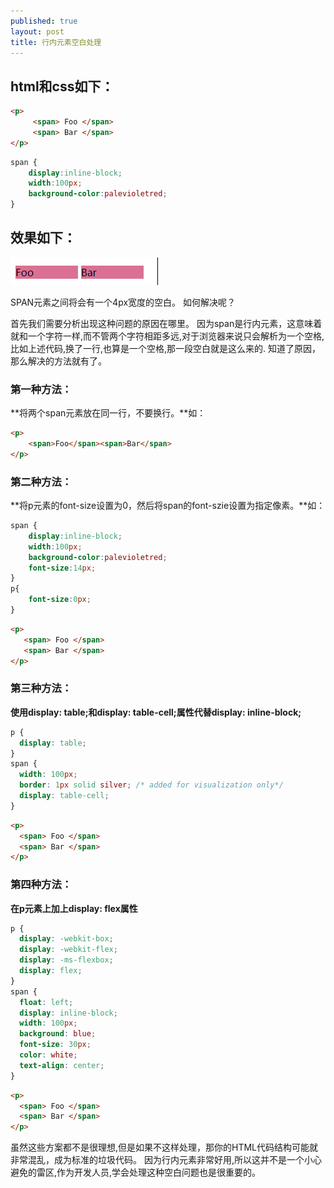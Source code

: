 ```yaml
---
published: true
layout: post
title: 行内元素空白处理
---
```

##  html和css如下：

```html
<p>
	 <span> Foo </span>
	 <span> Bar </span>
</p>
```

```css
span { 
    display:inline-block;
    width:100px;
    background-color:palevioletred;
}
```

## 效果如下：

![image](https://github.com/icodeajk/icodeajk.github.io/raw/master/images/image.png)

SPAN元素之间将会有一个4px宽度的空白。
如何解决呢？

首先我们需要分析出现这种问题的原因在哪里。
因为span是行内元素，这意味着就和一个字符一样,而不管两个字符相距多远,对于浏览器来说只会解析为一个空格, 比如上述代码,换了一行,也算是一个空格,那一段空白就是这么来的.
知道了原因，那么解决的方法就有了。

### 第一种方法：
**将两个span元素放在同一行，不要换行。**如：

```html
<p>
    <span>Foo</span><span>Bar</span>
</p>
```

### 第二种方法：
**将p元素的font-size设置为0，然后将span的font-szie设置为指定像素。**如：

```css
span { 
    display:inline-block;
    width:100px;
    background-color:palevioletred;
    font-size:14px;
}
p{
    font-size:0px;
}
```

```html
<p>
   <span> Foo </span>
   <span> Bar </span>
</p>
```

### 第三种方法：
**使用display: table;和display: table-cell;属性代替display: inline-block;**

```css
p {
  display: table;
}
span {
  width: 100px;
  border: 1px solid silver; /* added for visualization only*/
  display: table-cell;
}
```

```html
<p>
  <span> Foo </span>
  <span> Bar </span>
</p>
```

### 第四种方法：
**在p元素上加上display: flex属性**

```css
p {
  display: -webkit-box;
  display: -webkit-flex;
  display: -ms-flexbox;
  display: flex;
}
span {
  float: left;
  display: inline-block;
  width: 100px;
  background: blue;
  font-size: 30px;
  color: white;
  text-align: center;
}
```

```html
<p>
  <span> Foo </span>
  <span> Bar </span>
</p>
```

虽然这些方案都不是很理想,但是如果不这样处理，那你的HTML代码结构可能就非常混乱，成为标准的垃圾代码。
因为行内元素非常好用,所以这并不是一个小心避免的雷区,作为开发人员,学会处理这种空白问题也是很重要的。
